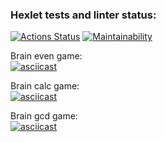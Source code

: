 ### Hexlet tests and linter status:
[![Actions Status](https://github.com/arsael/frontend-project-44/workflows/hexlet-check/badge.svg)](https://github.com/arsael/frontend-project-44/actions)
[![Maintainability](https://api.codeclimate.com/v1/badges/5ed349e42a0870798490/maintainability)](https://codeclimate.com/github/arsael/frontend-project-44/maintainability)

Brain even game:  
[![asciicast](https://asciinema.org/a/UUN3ijpxwoNbdMqeg8XJrxqPg.svg)](https://asciinema.org/a/UUN3ijpxwoNbdMqeg8XJrxqPg)

Brain calc game:  
[![asciicast](https://asciinema.org/a/D2TkX1135JI2XVNdTJmGbETH4.svg)](https://asciinema.org/a/D2TkX1135JI2XVNdTJmGbETH4)

Brain gcd game:  
[![asciicast](https://asciinema.org/a/rkF89M7sIJprfkIqL9hJafs1s.svg)](https://asciinema.org/a/rkF89M7sIJprfkIqL9hJafs1s)